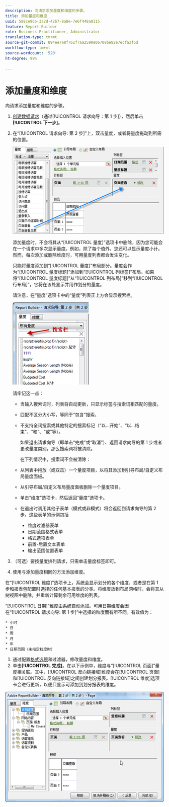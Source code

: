 ```yaml
---
description: 向请求添加量度和维度的步骤。
title: 添加量度和维度
uuid: 588ce96b-3a2d-42b7-8a8e-7e6f448a0115
feature: Report Builder
role: Business Practitioner, Administrator
translation-type: tm+mt
source-git-commit: 894ee7a8f761f7aa2590e06708be82e7ecfa3f6d
workflow-type: tm+mt
source-wordcount: '520'
ht-degree: 99%

---
```



# 添加量度和维度

向请求添加量度和维度的步骤。

1. [创建数据请求](/help/analyze/report-builder/data-requests/data-requests.md)（通过[!UICONTROL 请求向导：第 1 步]），然后单击&#x200B;**[!UICONTROL 下一步]**。
1. 在“[!UICONTROL 请求向导: 第 2 步]”上，双击量度，或者将量度拖动到所需的位置。

   ![步骤信息](assets/adding_metrics.png)

   添加量度时，不会将其从“[!UICONTROL 量度]”选项卡中删除，因为您可能会在一个请求中多次显示量度。例如，除了每个值外，您还可以显示量度小计。然而，每次添加或删除维度时，可用量度列表都会发生变化。

   只能将量度添加到“[!UICONTROL 量度]”布局部分。量度会作为“[!UICONTROL 量度标题]”添加到“[!UICONTROL 列标签]”布局。如果将“[!UICONTROL 量度标题]”从“[!UICONTROL 列布局]”移到“[!UICONTROL 行布局]”，它将在该处显示并用作划分的量度。

   请注意，在“量度”选项卡中的“量度”列表正上方会显示搜索栏。

   ![](assets/search_bar_metric.png)

   请牢记这一点：

   * 当输入搜索词时，列表将自动更新，只显示标签与搜索词相匹配的量度。
   * 匹配不区分大小写，等同于“包含”搜索。
   * 不支持全词搜索或其他特定的搜索标记（“以...开始”、“以...结束”、“和”、“或”等）。

      如果退出请求向导（即单击“完成”或“取消”）、返回请求向导的第 1 步或者更改量度类别，那么搜索词将被清除。

      在下列情况中，搜索词不会被清除：

   * 从列表中拖放（或双击）一个量度项目，以将其添加到引导布局/自定义布局量度面板。
   * 从引导布局/自定义布局量度面板删除一个量度项目。
   * 单击“维度”选项卡，然后返回“量度”选项卡。
   * 在退出时调用其他子表单（模式或非模式）将会返回到请求向导的第 2 步。这些表单的示例包括

      * 维度过滤器表单
      * 日期范围格式表单
      * 格式选项表单
      * 前置-后置文本表单
      * 输出范围位置表单

1. （可选）要按量度排列请求，只需单击量度标签即可。
1. 使用与添加量度相同的方法添加维度。

在“[!UICONTROL 维度]”选项卡上，系统会显示划分的各个维度，或者是在第 1 步和报表包配置时选择的任何基本报表的分类。将维度放到布局网格时，会将其从树视图中删除，并重新计算剩余可用维度的列表。

“[!UICONTROL 日期]”维度由系统自动添加。可用日期维度会因在“[!UICONTROL 请求向导: 第 1 步]”中选择的粒度而有所不同。有效值为：

    * 小时
    * 日
    * 周
    * 月
    * 年
    * 日期范围（未指定粒度时）

1. 通过配置[格式选项](/help/analyze/report-builder/layout/t-format-display-headers.md)和过滤器，修改量度和维度。
1. 单击&#x200B;**[!UICONTROL 完成]**。在以下示例中，维度与“[!UICONTROL 页面]”量度相关联。其中，[!UICONTROL 反向链接域]维度会在[!UICONTROL 页面]和[!UICONTROL 反向链接域]之间创建划分报表。[!UICONTROL 维度]选项卡会进行更新，以便只显示可添加到划分报表的维度。

![](assets/page_pageview_02.png)
